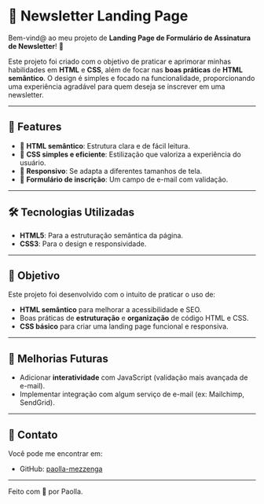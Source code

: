 # 💌 Newsletter Landing Page

Bem-vind@ ao meu projeto de **Landing Page de Formulário de Assinatura de Newsletter**! 🌟

Este projeto foi criado com o objetivo de praticar e aprimorar minhas habilidades em **HTML** e **CSS**, além de focar nas **boas práticas** de **HTML semântico**. O design é simples e focado na funcionalidade, proporcionando uma experiência agradável para quem deseja se inscrever em uma newsletter.

---

## 🔖 Features

- 📐 **HTML semântico**: Estrutura clara e de fácil leitura.
- 🎨 **CSS simples e eficiente**: Estilização que valoriza a experiência do usuário.
- 📲 **Responsivo**: Se adapta a diferentes tamanhos de tela.
- 📝 **Formulário de inscrição**: Um campo de e-mail com validação.

---

## 🛠️ Tecnologias Utilizadas

- **HTML5**: Para a estruturação semântica da página.
- **CSS3**: Para o design e responsividade.

---

## 🎯 Objetivo

Este projeto foi desenvolvido com o intuito de praticar o uso de:

- **HTML semântico** para melhorar a acessibilidade e SEO.
- Boas práticas de **estruturação** e **organização** de código HTML e CSS.
- **CSS básico** para criar uma landing page funcional e responsiva.

---

## 🔮 Melhorias Futuras

- Adicionar **interatividade** com JavaScript (validação mais avançada de e-mail).
- Implementar integração com algum serviço de e-mail (ex: Mailchimp, SendGrid).

---

## 📧 Contato

Você pode me encontrar em:

- GitHub: [paolla-mezzenga](https://github.com/paolla-mezzenga)
  
---

Feito com 💜 por Paolla.
